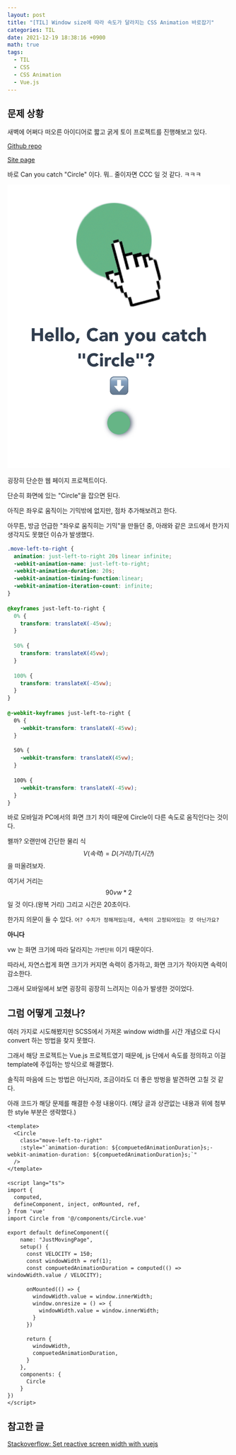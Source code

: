 ```yaml
---
layout: post
title: "[TIL] Window size에 따라 속도가 달라지는 CSS Animation 바로잡기"
categories: TIL
date: 2021-12-19 18:38:16 +0900
math: true
tags:
  - TIL
  - CSS
  - CSS Animation
  - Vue.js
---
```


## 문제 상황

새벽에 어쩌다 떠오른 아이디어로 짧고 굵게 토이 프로젝트를 진행해보고 있다.

[Github repo](https://github.com/shinkeonkim/can-you-catch-circle)

[Site page](http://www.singun11.wtf/can-you-catch-circle/)

바로 Can you catch "Circle" 이다. 뭐.. 줄이자면 CCC 일 것 같다. ㅋㅋㅋ

<img src="/assets/img/posts/2021-12-19/canyoucatchcircle.jpg" alt="canyoucatchcircle" class="w-50">

굉장히 단순한 웹 페이지 프로젝트이다.

단순히 화면에 있는 "Circle"을 잡으면 된다.

아직은 좌우로 움직이는 기믹밖에 없지만, 점차 추가해보려고 한다.

아무튼, 방금 언급한 "좌우로 움직히는 기믹"을 만들던 중, 아래와 같은 코드에서 한가지 생각지도 못했던 이슈가 발생했다.

```css
.move-left-to-right {
  animation: just-left-to-right 20s linear infinite;
  -webkit-animation-name: just-left-to-right;
  -webkit-animation-duration: 20s;
  -webkit-animation-timing-function:linear;
  -webkit-animation-iteration-count: infinite;
}

@keyframes just-left-to-right {
  0% {
    transform: translateX(-45vw);
  }

  50% {
    transform: translateX(45vw);
  }

  100% {
    transform: translateX(-45vw);
  }
}

@-webkit-keyframes just-left-to-right {
  0% {
    -webkit-transform: translateX(-45vw);
  }

  50% {
    -webkit-transform: translateX(45vw);
  }

  100% {
    -webkit-transform: translateX(-45vw);
  }
}
```

바로 모바일과 PC에서의 화면 크기 차이 때문에 Circle이 다른 속도로 움직인다는 것이다.

왤까? 오랜만에 간단한 물리 식 $$ V(속력) = D(거리) / T(시간) $$ 을 떠올려보자.

여기서 거리는 $$ 90vw * 2 $$ 일 것 이다.(왕복 거리) 그리고 시간은 20초이다.

한가지 의문이 들 수 있다. `어? 수치가 정해져있는데, 속력이 고정되어있는 것 아닌가요?`

**아니다**

vw 는 화면 크기에 따라 달라지는 `가변단위` 이기 때문이다. 

따라서, 자연스럽게 화면 크기가 커지면 속력이 증가하고, 화면 크기가 작아지면 속력이 감소한다.

그래서 모바일에서 보면 굉장히 굉장히 느려지는 이슈가 발생한 것이었다.

## 그럼 어떻게 고쳤나?

여러 가지로 시도해봤지만 SCSS에서 가져온 window width를 시간 개념으로 다시 convert 하는 방법을 찾지 못했다.

그래서 해당 프로젝트는 Vue.js 프로젝트였기 때문에, js 단에서 속도를 정의하고 이걸 template에 주입하는 방식으로 해결했다.

솔직히 마음에 드는 방법은 아닌지라, 조금이라도 더 좋은 방벙을 발견하면 고칠 것 같다.

아래 코드가 해당 문제를 해결한 수정 내용이다. (해당 글과 상관없는 내용과 위에 첨부한 style 부분은 생략했다.)

```vue
<template>
  <Circle
    class="move-left-to-right"
    :style="`animation-duration: ${compuetedAnimationDuration}s;-webkit-animation-duration: ${compuetedAnimationDuration}s;`"
  />
</template>

<script lang="ts">
import {
  computed,
  defineComponent, inject, onMounted, ref,
} from 'vue'
import Circle from '@/components/Circle.vue'

export default defineComponent({
    name: "JustMovingPage",
    setup() {
      const VELOCITY = 150;
      const windowWidth = ref(1);
      const compuetedAnimationDuration = computed(() => windowWidth.value / VELOCITY);

      onMounted(() => {
        windowWidth.value = window.innerWidth;
        window.onresize = () => {
          windowWidth.value = window.innerWidth;
        }
      })

      return {
        windowWidth,
        compuetedAnimationDuration,
      } 
    },
    components: {
      Circle
    }
})
</script>
```

## 참고한 글

[Stackoverflow: Set reactive screen width with vuejs](https://stackoverflow.com/questions/51565331/set-reactive-screen-width-with-vuejs)
